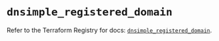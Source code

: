 # `dnsimple_registered_domain`

Refer to the Terraform Registry for docs: [`dnsimple_registered_domain`](https://registry.terraform.io/providers/dnsimple/dnsimple/1.9.1/docs/resources/registered_domain).
